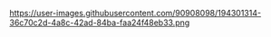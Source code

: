 https://user-images.githubusercontent.com/90908098/194301314-36c70c2d-4a8c-42ad-84ba-faa24f48eb33.png